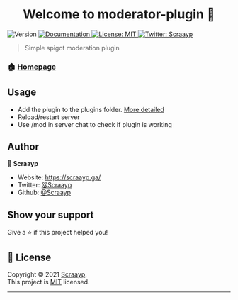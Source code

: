 <h1 align="center">Welcome to moderator-plugin 👋</h1>
<p>
  <img alt="Version" src="https://img.shields.io/badge/version-1.0-blue.svg?cacheSeconds=2592000" />
  <a href="https://scraayp.ga/moderator/" target="_blank">
    <img alt="Documentation" src="https://img.shields.io/badge/documentation-yes-brightgreen.svg" />
  </a>
  <a href="https://scraayp.ga/LICENSE " target="_blank">
    <img alt="License: MIT" src="https://img.shields.io/badge/License-MIT-yellow.svg" />
  </a>
  <a href="https://twitter.com/Scraayp " target="_blank">
    <img alt="Twitter: Scraayp " src="https://img.shields.io/twitter/follow/Scraayp .svg?style=social" />
  </a>
</p>

> Simple spigot moderation plugin

### 🏠 [Homepage](https://scraayp.ga/moderator/)

## Usage

- Add the plugin to the plugins folder. [More detailed](https://bukkit.gamepedia.com/Installing_Plugins)
- Reload/restart server
- Use /mod in server chat to check if plugin is working

## Author

👤 **Scraayp**

* Website: https://scraayp.ga/
* Twitter: [@Scraayp ](https://twitter.com/Scraayp )
* Github: [@Scraayp](https://github.com/Scraayp)

## Show your support

Give a ⭐️ if this project helped you!

## 📝 License

Copyright © 2021 [Scraayp](https://github.com/Scraayp).<br />
This project is [MIT](https://scraayp.ga/LICENSE ) licensed.

---
